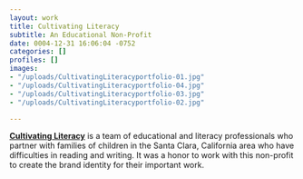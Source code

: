```yaml
---
layout: work
title: Cultivating Literacy
subtitle: An Educational Non-Profit
date: 0004-12-31 16:06:04 -0752
categories: []
profiles: []
images:
- "/uploads/CultivatingLiteracyportfolio-01.jpg"
- "/uploads/CultivatingLiteracyportfolio-04.jpg"
- "/uploads/CultivatingLiteracyportfolio-03.jpg"
- "/uploads/CultivatingLiteracyportfolio-02.jpg"

---
```

[**Cultivating Literacy**](https://www.cultivatingliteracy.org) is a team of educational and literacy professionals who partner with families of children in the Santa Clara, California area who have difficulties in reading and writing. It was a honor to work with this non-profit to create the brand identity for their important work.